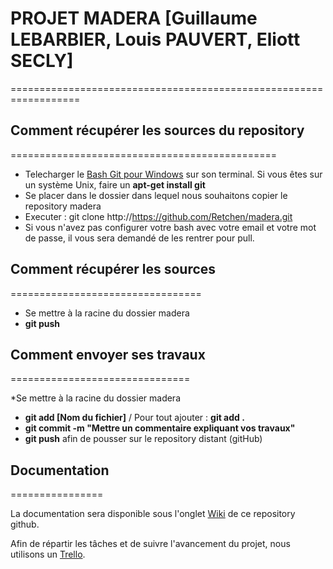 # PROJET MADERA [Guillaume LEBARBIER, Louis PAUVERT, Eliott SECLY]
==================================================================

## Comment récupérer les sources du repository
==============================================

* Telecharger le [Bash Git pour Windows](https://git-for-windows.github.io/) sur son terminal. Si vous êtes sur un système Unix, faire un __apt-get install git__
* Se placer dans le dossier dans lequel nous souhaitons copier le repository madera
* Executer : git clone http://https://github.com/Retchen/madera.git
* Si vous n'avez pas configurer votre bash avec votre email et votre mot de passe, il vous sera demandé de les rentrer pour pull.

## Comment récupérer les sources
=================================

* Se mettre à la racine du dossier madera
* __git push__

## Comment envoyer ses travaux
===============================

*Se mettre à la racine du dossier madera
* __git add [Nom du fichier]__ / Pour tout ajouter : __git add .__
* __git commit -m "Mettre un commentaire expliquant vos travaux"__
* __git push__ afin de pousser sur le repository distant (gitHub)

## Documentation
================

La documentation sera disponible sous l'onglet [Wiki](https://github.com/Retchen/madera/wiki) de ce repository github.

Afin de répartir les tâches et de suivre l'avancement du projet, nous utilisons un [Trello](https://trello.com/b/iLrgHOGW/madera).